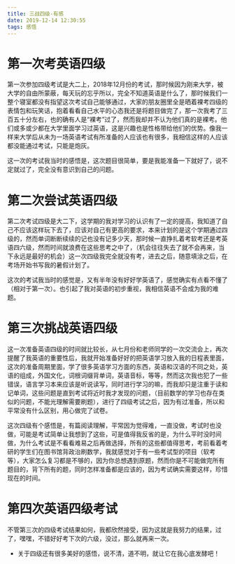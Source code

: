 ```yaml
---
title: 三战四级-有感
date: 2019-12-14 12:30:55
tags: 感悟
---
```


# 第一次考英语四级

第一次参加四级考试是大二上，2018年12月份的考试，那时候因为刚来大学，被大学的自由所蒙蔽，每天玩的忘乎所以，完全不知道英语是什么了，那时候我们一整个寝室都没有指望这次考试自己能够通过，大家的朋友圈里全是晒着裸考四级的表情包和玩笑话，抱着看看自己水平的心态我还是将题目做完了，那一次我考了三百五十分左右，也的确有人是“裸考”过了，然而我却并不认为他们真的是裸考。他们或多或少都在大学里面学习过英语，这是兴趣也是性格带给他们的优势。像我一样来大学后从未为一场英语考试有所准备的人应该也有很多，我相信这样的人应该都没能通过考试，只能是炮灰。

 这一次的考试我当时的感悟是，这次题目很简单，要是我能准备一下就好了，说不定就过了，完全没有意识到自己的问题。

# 第二次尝试英语四级

第二次考试四级是大二下，这学期的我对学习的认识有了一定的提高，我知道了自己不应该这样玩下去了，应该对自己有更高的要求，本来计划的是这个学期通过四级的，然而单词断断续续的记也没有记多少天，那时候一直挣扎着考软考还是考英语四六级，然而时间就浪费在这些思考之中了，（机会往往失去了就不会再来，当下永远是最好的机会）这一次四级我完全就没有考，进去之后，随意填涂之后，在考场开始书写我的暑假计划了。

这次的考试我当时的感觉是，又有半年没有好好学英语了，感觉确实有点看不懂了（相对于第一次）。也引起了我对英语的初步重视，我相信英语不会成为我的难题。

# 第三次挑战英语四级

这一次准备英语四级的时间就比较长，从七月份和老师同学的一次交流会上，再次提醒了我英语的重要性后，我就开始准备好好的把英语学习放入我的日程表里面，这次的准备周期里面，学了很多英语学习方面的东西，英语和汉语的不同之处，英语的组成，外国文化，词根词缀背单词，英语音标，等等，然而这次我也犯了一些错误，语言学习本来应该是听说读写，同时进行学习的嘛，而我却只是注重于读和记单词，这些问题是直到考试将近时我才发现的问题，（目前数学的学习也存在类似的问题，不能光理解需要刷题），进行了四级考试之后，因为有过准备，所以和平常没有什么区别，用心做完了试卷。

这次四级有个感悟是，有篇阅读理解，平常因为觉得难，一直没做，考试时也没做，可能是考试简单让我想到了这些，可是值得我反省的是，为什么平时没时间做，为什么考试是不看看难易之后再做选择，所有的这些都值得思考，考前看着考研的学生们在图书馆背政治刷数学，我就感觉对于有一些考试型的项目（软考等），大家怎么复习都是不够的，因为你总想遇到原题，然而你是不可能做完所有题目的，背下所有的题，同时怎样准备都是应该的，因为考试确实需要这样，珍惜现在的时间。

# 第四次英语四级考试

不管第三次的四级考试结果如何，我都欣然接受，因为这就是我努力的结果，过了，嘿嘿，不错好好考下次的六级，没过，那么就再来一次。



- 关于四级还有很多美好的感悟，说不清，道不明，就让它在我心底发酵吧！